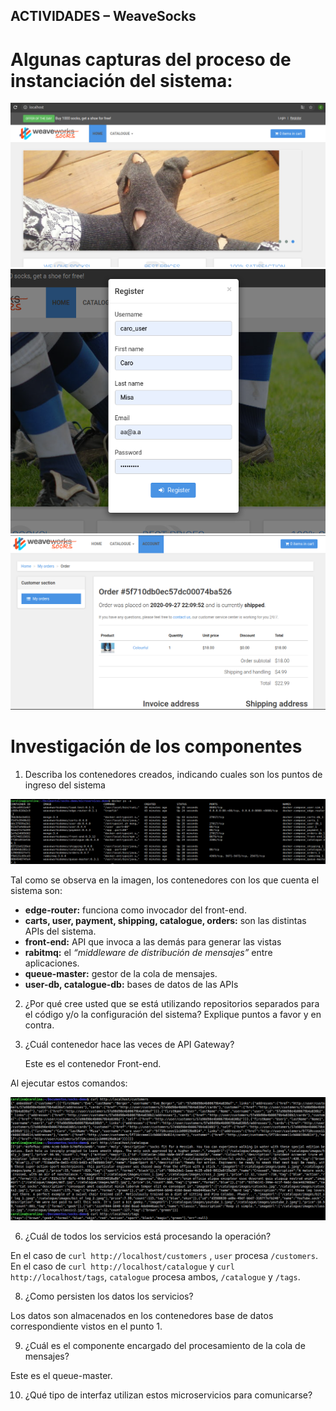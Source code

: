 ## ACTIVIDADES – WeaveSocks

# Algunas capturas del proceso de instanciación del sistema:
   ![alt text](capture1.png)
   ![alt text](capture2.png)
   ![alt text](capture3.png)
   
# Investigación de los componentes

1. Describa los contenedores creados, indicando cuales son los puntos de ingreso del sistema

  ![alt text](capture4.png)

  Tal como se observa en la imagen, los contenedores con los que cuenta el sistema son:
  
   * **edge-router:** funciona como invocador del front-end.
   * **carts, user, payment, shipping, catalogue, orders:** son las distintas APIs del sistema.
   * **front-end:** API que invoca a las demás para generar las vistas
   * **rabitmq:** el *“middleware de distribución de mensajes”* entre aplicaciones.
   * **queue-master:** gestor de la cola de mensajes.
   * **user-db, catalogue-db:** bases de datos de las APIs

  
2. ¿Por qué cree usted que se está utilizando repositorios separados para el código y/o la configuración del sistema? Explique puntos a favor y en contra.

4. ¿Cuál contenedor hace las veces de API Gateway?

    Este es el contenedor Front-end.

Al ejecutar estos comandos:

   ![alt text](capture5.png)

6. ¿Cuál de todos los servicios está procesando la operación?

  En el caso de ```curl http://localhost/customers``` , ```user``` procesa ```/customers```.
  En el caso de ```curl http://localhost/catalogue```  y ```curl http://localhost/tags```, ```catalogue``` procesa ambos, ```/catalogue``` y ```/tags```.

8. ¿Como persisten los datos los servicios?

  Los datos son almacenados en los contenedores base de datos correspondiente vistos en el punto 1.

9. ¿Cuál es el componente encargado del procesamiento de la cola de mensajes?
 
 Este es el queue-master.
  
10. ¿Qué tipo de interfaz utilizan estos microservicios para comunicarse?

